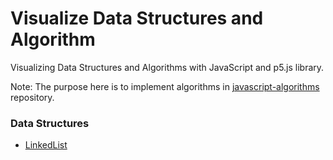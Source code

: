 # Visualize Data Structures and Algorithm

Visualizing Data Structures and Algorithms with JavaScript and p5.js library.

Note: The purpose here is to implement algorithms in [javascript-algorithms
](https://github.com/trekhleb/javascript-algorithms) repository.

### Data Structures

* [LinkedList](https://github.com/amirfeqhi/visual-javascript-algorithms/tree/master/linked-list)